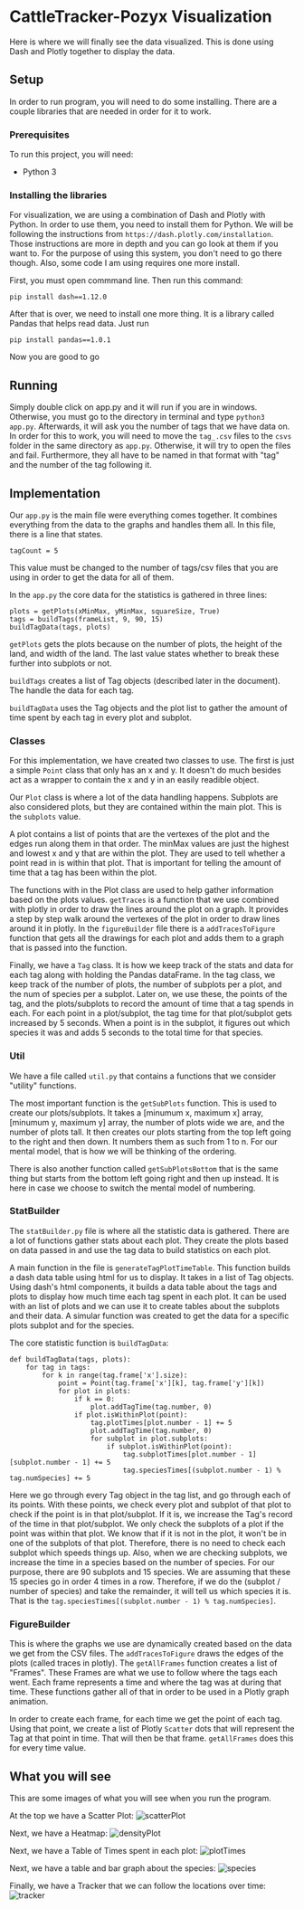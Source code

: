 # CattleTracker-Pozyx Visualization

Here is where we will finally see the data visualized. This is done using Dash and Plotly together to display the data.

## Setup

In order to run program, you will need to do some installing. There are a couple libraries that are needed in order for it to work.

### Prerequisites

To run this project, you will need:

* Python 3

### Installing the libraries

For visualization, we are using a combination of Dash and Plotly with Python. In order to use them, you need to install them for Python. We will be following the instructions from `https://dash.plotly.com/installation`. Those instructions are more in depth and you can go look at them if you want to. For the purpose of using this system, you don't need to go there though. Also, some code I am using requires one more install.

First, you must open commmand line. Then run this command:

`pip install dash==1.12.0`

After that is over, we need to install one more thing. It is a library called Pandas that helps read data. Just run

`pip install pandas==1.0.1`

Now you are good to go

## Running

Simply double click on app.py and it will run if you are in windows. Otherwise, you must go to the directory in terminal and type `python3 app.py`. Afterwards, it will ask you the number of tags that we have data on. In order for this to work, you will need to move the `tag_.csv` files to the `csvs` folder in the same directory as `app.py`. Otherwise, it will try to open the files and fail. Furthermore, they all have to be named in that format with "tag" and the number of the tag following it.

## Implementation

Our `app.py` is the main file were everything comes together. It combines everything from the data to the graphs and handles them all. In this file, there is a line that states.

```
tagCount = 5
```

This value must be changed to the number of tags/csv files that you are using in order to get the data for all of them.

In the `app.py` the core data for the statistics is gathered in three lines:

```
plots = getPlots(xMinMax, yMinMax, squareSize, True)
tags = buildTags(frameList, 9, 90, 15)
buildTagData(tags, plots)
```

`getPlots` gets the plots because on the number of plots, the height of the land, and width of the land. The last value states whether to break these further into subplots or not.

`buildTags` creates a list of Tag objects (described later in the document). The handle the data for each tag. 

`buildTagData` uses the Tag objects and the plot list to gather the amount of time spent by each tag in every plot and subplot.

### Classes

For this implementation, we have created two classes to use. The first is just a simple `Point` class that only has an x and y. It doesn't do much besides act as a wrapper to contain the x and y in an easily readible object.

Our `Plot` class is where a lot of the data handling happens. Subplots are also considered plots, but they are contained within the main plot. This is the `subplots` value. 

A plot contains a list of points that are the vertexes of the plot and the edges run along them in that order. The minMax values are just the highest and lowest x and y that are within the plot. They are used to tell whether a point read in is within that plot. That is important for telling the amount of time that a tag has been within the plot.

The functions with in the Plot class are used to help gather information based on the plots values. `getTraces` is a function that we use combined with plotly in order to draw the lines around the plot on a graph. It provides a step by step walk around the vertexes of the plot in order to draw lines around it in plotly. In the `figureBuilder` file there is a `addTracesToFigure` function that gets all the drawings for each plot and adds them to a graph that is passed into the function.

Finally, we have a `Tag` class. It is how we keep track of the stats and data for each tag along with holding the Pandas dataFrame. In the tag class, we keep track of the number of plots, the number of subplots per a plot, and the num of species per a subplot. Later on, we use these, the points of the tag, and the plots/subplots to record the amount of time that a tag spends in each. For each point in a plot/subplot, the tag time for that plot/subplot gets increased by 5 seconds. When a point is in the subplot, it figures out which species it was and adds 5 seconds to the total time for that species.

### Util

We have a file called `util.py` that contains a functions that we consider "utility" functions.

The most important function is the `getSubPlots` function. This is used to create our plots/subplots. It takes a [minumum x, maximum x] array, [minumum y, maximum y] array, the number of plots wide we are, and the number of plots tall. It then creates our plots starting from the top left going to the right and then down. It numbers them as such from 1 to n. For our mental model, that is how we will be thinking of the ordering. 

There is also another function called `getSubPlotsBottom` that is the same thing but starts from the bottom left going right and then up instead. It is here in case we choose to switch the mental model of numbering.

### StatBuilder

The `statBuilder.py` file is where all the statistic data is gathered. There are a lot of functions gather stats about each plot. They create the plots based on data passed in and use the tag data to build statistics on each plot. 

A main function in the file is `generateTagPlotTimeTable`. This function builds a dash data table using html for us to display. It takes in a list of Tag objects. Using dash's html components, it builds a data table about the tags and plots to display how much time each tag spent in each plot. It can be used with an list of plots and we can use it to create tables about the subplots and their data. A simular function was created to get the data for a specific plots subplot and for the species.

The core statistic function is `buildTagData`:

```
def buildTagData(tags, plots):
    for tag in tags:
        for k in range(tag.frame['x'].size):
            point = Point(tag.frame['x'][k], tag.frame['y'][k])
            for plot in plots:
                if k == 0:
                    plot.addTagTime(tag.number, 0)
                if plot.isWithinPlot(point):
                    tag.plotTimes[plot.number - 1] += 5
                    plot.addTagTime(tag.number, 0)
                    for subplot in plot.subplots:
                        if subplot.isWithinPlot(point):
                            tag.subplotTimes[plot.number - 1][subplot.number - 1] += 5
                            tag.speciesTimes[(subplot.number - 1) % tag.numSpecies] += 5
```

Here we go through every Tag object in the tag list, and go through each of its points. With these points, we check every plot and subplot of that plot to check if the point is in that plot/subplot. If it is, we increase the Tag's record of the time in that plot/subplot. We only check the subplots of a plot if the point was within that plot. We know that if it is not in the plot, it won't be in one of the subplots of that plot. Therefore, there is no need to check each subplot which speeds things up. Also, when we are checking subplots, we increase the time in a species based on the number of species. For our purpose, there are 90 subplots and 15 species. We are assuming that these 15 species go in order 4 times in a row. Therefore, if we do the (subplot / number of species) and take the remainder, it will tell us which species it is. That is the `tag.speciesTimes[(subplot.number - 1) % tag.numSpecies]`.

### FigureBuilder

This is where the graphs we use are dynamically created based on the data we get from the CSV files. The `addTracesToFigure` draws the edges of the plots (called traces in plotly). The `getAllFrames` function creates a list of "Frames". These Frames are what we use to follow where the tags each went. Each frame represents a time and where the tag was at during that time. These functions gather all of that in order to be used in a Plotly graph animation.

In order to create each frame, for each time we get the point of each tag. Using that point, we create a list of Plotly `Scatter` dots that will represent the Tag at that point in time. That will then be that frame. `getAllFrames` does this for every time value.


## What you will see

This are some images of what you will see when you run the program.

At the top we have a Scatter Plot:
![scatterPlot](imgs/scatter.png)

Next, we have a Heatmap:
![densityPlot](imgs/density.png)

Next, we have a Table of Times spent in each plot:
![plotTimes](imgs/plotTimes.png)

Next, we have a table and bar graph about the species:
![species](imgs/speciesCharts.png)

Finally, we have a Tracker that we can follow the locations over time:
![tracker](imgs/tracker.png)
